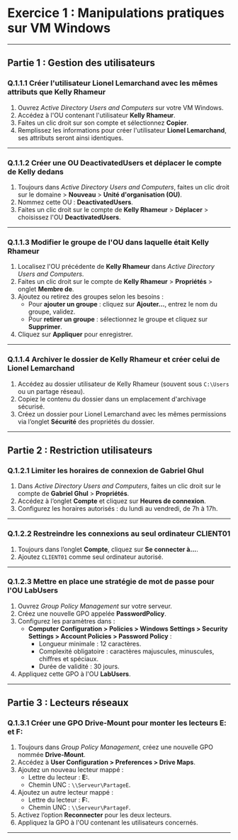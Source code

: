 # Exercice 1 : Manipulations pratiques sur VM Windows

---

## **Partie 1 : Gestion des utilisateurs**

### Q.1.1.1 Créer l'utilisateur Lionel Lemarchand avec les mêmes attributs que Kelly Rhameur
1. Ouvrez *Active Directory Users and Computers* sur votre VM Windows.
2. Accédez à l'OU contenant l'utilisateur **Kelly Rhameur**.
3. Faites un clic droit sur son compte et sélectionnez **Copier**.
4. Remplissez les informations pour créer l'utilisateur **Lionel Lemarchand**, ses attributs seront ainsi identiques.

---

### Q.1.1.2 Créer une OU DeactivatedUsers et déplacer le compte de Kelly dedans
1. Toujours dans *Active Directory Users and Computers*, faites un clic droit sur le domaine > **Nouveau** > **Unité d'organisation (OU)**.
2. Nommez cette OU : **DeactivatedUsers**.
3. Faites un clic droit sur le compte de **Kelly Rhameur** > **Déplacer** > choisissez l'OU **DeactivatedUsers**.

---

### Q.1.1.3 Modifier le groupe de l'OU dans laquelle était Kelly Rhameur
1. Localisez l'OU précédente de **Kelly Rhameur** dans *Active Directory Users and Computers*.
2. Faites un clic droit sur le compte de **Kelly Rhameur** > **Propriétés** > onglet **Membre de**.
3. Ajoutez ou retirez des groupes selon les besoins :
   - Pour **ajouter un groupe** : cliquez sur **Ajouter...**, entrez le nom du groupe, validez.
   - Pour **retirer un groupe** : sélectionnez le groupe et cliquez sur **Supprimer**.
4. Cliquez sur **Appliquer** pour enregistrer.

---

### Q.1.1.4 Archiver le dossier de Kelly Rhameur et créer celui de Lionel Lemarchand
1. Accédez au dossier utilisateur de Kelly Rhameur (souvent sous `C:\Users` ou un partage réseau).
2. Copiez le contenu du dossier dans un emplacement d'archivage sécurisé.
3. Créez un dossier pour Lionel Lemarchand avec les mêmes permissions via l’onglet **Sécurité** des propriétés du dossier.

---

## **Partie 2 : Restriction utilisateurs**

### Q.1.2.1 Limiter les horaires de connexion de Gabriel Ghul
1. Dans *Active Directory Users and Computers*, faites un clic droit sur le compte de **Gabriel Ghul** > **Propriétés**.
2. Accédez à l’onglet **Compte** et cliquez sur **Heures de connexion**.
3. Configurez les horaires autorisés : du lundi au vendredi, de 7h à 17h.

---

### Q.1.2.2 Restreindre les connexions au seul ordinateur CLIENT01
1. Toujours dans l’onglet **Compte**, cliquez sur **Se connecter à...**.
2. Ajoutez `CLIENT01` comme seul ordinateur autorisé.

---

### Q.1.2.3 Mettre en place une stratégie de mot de passe pour l'OU LabUsers
1. Ouvrez *Group Policy Management* sur votre serveur.
2. Créez une nouvelle GPO appelée **PasswordPolicy**.
3. Configurez les paramètres dans :
   - **Computer Configuration > Policies > Windows Settings > Security Settings > Account Policies > Password Policy** :
     - Longueur minimale : 12 caractères.
     - Complexité obligatoire : caractères majuscules, minuscules, chiffres et spéciaux.
     - Durée de validité : 30 jours.
4. Appliquez cette GPO à l'OU **LabUsers**.

---

## **Partie 3 : Lecteurs réseaux**

### Q.1.3.1 Créer une GPO Drive-Mount pour monter les lecteurs E: et F:
1. Toujours dans *Group Policy Management*, créez une nouvelle GPO nommée **Drive-Mount**.
2. Accédez à **User Configuration > Preferences > Drive Maps**.
3. Ajoutez un nouveau lecteur mappé :
   - Lettre du lecteur : **E:**.
   - Chemin UNC : `\\Serveur\PartageE`.
4. Ajoutez un autre lecteur mappé :
   - Lettre du lecteur : **F:**.
   - Chemin UNC : `\\Serveur\PartageF`.
5. Activez l’option **Reconnecter** pour les deux lecteurs.
6. Appliquez la GPO à l'OU contenant les utilisateurs concernés.

---

